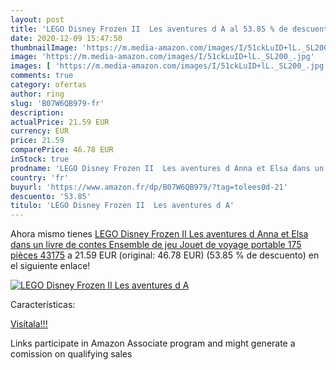 ```yaml
---
layout: post
title: 'LEGO Disney Frozen II  Les aventures d A al 53.85 % de descuento'
date: 2020-12-09 15:47:50
thumbnailImage: 'https://m.media-amazon.com/images/I/51ckLuID+lL._SL200_.jpg'
image: 'https://m.media-amazon.com/images/I/51ckLuID+lL._SL200_.jpg'
images: [ 'https://m.media-amazon.com/images/I/51ckLuID+lL._SL200_.jpg' ]
comments: true
category: ofertas
author: ring
slug: 'B07W6QB979-fr'
description:
actualPrice: 21.59 EUR
currency: EUR
price: 21.59
comparePrice: 46.78 EUR
inStock: true
prodname: 'LEGO Disney Frozen II  Les aventures d Anna et Elsa dans un livre de contes  Ensemble de jeu  Jouet de voyage portable  175 pièces  43175'
country: 'fr'
buyurl: 'https://www.amazon.fr/dp/B07W6QB979/?tag=tolees0d-21'
descuento: '53.85'
titulo: 'LEGO Disney Frozen II  Les aventures d A'
---
```


Ahora mismo tienes [LEGO Disney Frozen II  Les aventures d Anna et Elsa dans un livre de contes  Ensemble de jeu  Jouet de voyage portable  175 pièces  43175](https://www.amazon.fr/dp/B07W6QB979/?tag=tolees0d-21) a 21.59 EUR (original: 46.78 EUR) (53.85 %  de descuento) en el siguiente enlace!

[![LEGO Disney Frozen II  Les aventures d A](https://m.media-amazon.com/images/I/51ckLuID+lL._SL200_.jpg)](https://www.amazon.fr/dp/B07W6QB979/?tag=tolees0d-21)

Características:


[Visítala!!!](https://www.amazon.fr/dp/B07W6QB979/?tag=tolees0d-21)

Links participate in Amazon Associate program and might generate a comission on qualifying sales

